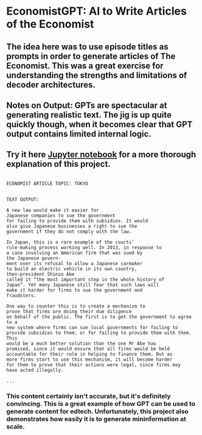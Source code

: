 # EconomistGPT: AI to Write Articles of the Economist

## The idea here was to use episode titles as prompts in order to generate articles of The Economist. This was a great exercise for understanding the strengths and limitations of decoder architectures.

## Notes on Output: GPTs are spectacular at generating realistic text. The jig is up quite quickly though, when it becomes clear that GPT output contains limited internal logic. 

## Try it here [Jupyter notebook](https://github.com/s-cafferty-nlp/EconomistGPT/blob/main/notebooks/EconomistGPT_Generate.ipynb) for a more thorough explanation of this project.

```

ECONOMIST ARTICLE TOPIC: TOKYO


TEXT OUTPUT:

A new law would make it easier for 
Japanese companies to sue the government 
for failing to provide them with subsidies. It would 
also give Japanese businesses a right to sue the 
government if they do not comply with the law. 

In Japan, this is a rare example of the courts’ 
rule-making process working well. In 2013, in response to 
a case involving an American firm that was sued by 
the Japanese govern- 
ment over its refusal to allow a Japanese carmaker 
to build an electric vehicle in its own country, 
then-president Shinzo Abe 
called it “the most important step in the whole history of 
Japan”. Yet many Japanese still fear that such laws will 
make it harder for firms to sue the government and 
fraudsters. 

One way to counter this is to create a mechanism to 
prove that firms are doing their due diligence 
on behalf of the public. The first is to get the government to agree to a 
new system where firms can sue local governments for failing to 
provide subsidies to them, or for failing to provide them with them. This 
would be a much better solution than the one Mr Abe has 
promised, since it would ensure that all firms would be held 
accountable for their role in helping to finance them. But as 
more firms start to use this mechanism, it will become harder 
for them to prove that their actions were legal, since firms may 
have acted illegally.

...

```

### This content certainly isn't accurate, but it's definitely convincing. This is a great example of how GPT can be used to generate content for edtech. Unfortunately, this project also demonstrates how easily it is to generate mininformation at scale. 
